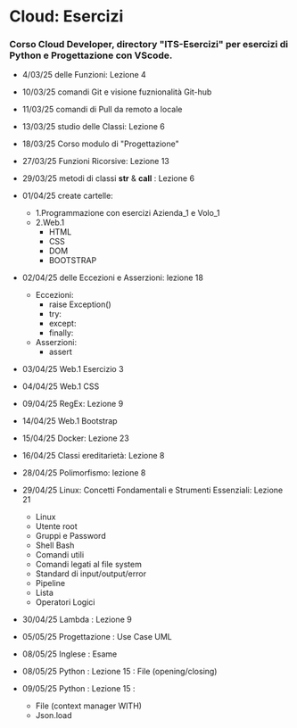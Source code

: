 # Cloud: Esercizi

### Corso Cloud Developer, directory "ITS-Esercizi" per esercizi di Python e Progettazione con VScode.

- 4/03/25 delle Funzioni: Lezione 4

- 10/03/25 comandi Git e visione fuznionalità Git-hub

- 11/03/25 comandi di Pull da remoto a locale

- 13/03/25 studio delle Classi: Lezione 6

- 18/03/25 Corso modulo di "Progettazione"

- 27/03/25 Funzioni Ricorsive: Lezione 13

- 29/03/25 metodi di classi __str__ & __call__ : Lezione 6

- 01/04/25 create cartelle: 
    - 1.Programmazione con esercizi Azienda_1 e Volo_1
    - 2.Web.1
        - HTML
        - CSS
        - DOM
        - BOOTSTRAP

- 02/04/25 delle Eccezioni e Asserzioni: lezione 18
    - Eccezioni:
        - raise Exception()
        - try:
        - except:
        - finally:
    - Asserzioni:
        - assert

- 03/04/25 Web.1 Esercizio 3 

- 04/04/25 Web.1 CSS

- 09/04/25 RegEx: Lezione 9

- 14/04/25 Web.1 Bootstrap

- 15/04/25 Docker: Lezione 23

- 16/04/25 Classi ereditarietà: Lezione 8

- 28/04/25 Polimorfismo: lezione 8

- 29/04/25 Linux: Concetti Fondamentali e Strumenti Essenziali: Lezione 21
    - Linux
    - Utente root
    - Gruppi e Password
    - Shell Bash
    - Comandi utili
    - Comandi legati al file system
    - Standard di input/output/error
    - Pipeline
    - Lista
    - Operatori Logici

- 30/04/25 Lambda : Lezione 9

- 05/05/25 Progettazione : Use Case UML

- 08/05/25 Inglese : Esame

- 08/05/25 Python : Lezione 15 : File (opening/closing)

- 09/05/25 Python : Lezione 15 : 
    - File (context manager WITH)
    - Json.load
